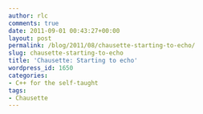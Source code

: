 ```yaml
---
author: rlc
comments: true
date: 2011-09-01 00:43:27+00:00
layout: post
permalink: /blog/2011/08/chausette-starting-to-echo/
slug: chausette-starting-to-echo
title: 'Chausette: Starting to echo'
wordpress_id: 1650
categories:
- C++ for the self-taught
tags:
- Chausette
---
```


